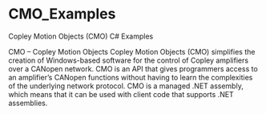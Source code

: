 # CMO_Examples
Copley Motion Objects (CMO) C# Examples

CMO – Copley Motion Objects
Copley Motion Objects (CMO) simplifies the creation of Windows-based software for the control of Copley amplifiers over a CANopen network. CMO is an API that gives programmers access to an amplifier’s CANopen functions without having to learn the complexities of the underlying network protocol. CMO is a managed .NET assembly, which means that it can be used with client code that supports .NET assemblies.
